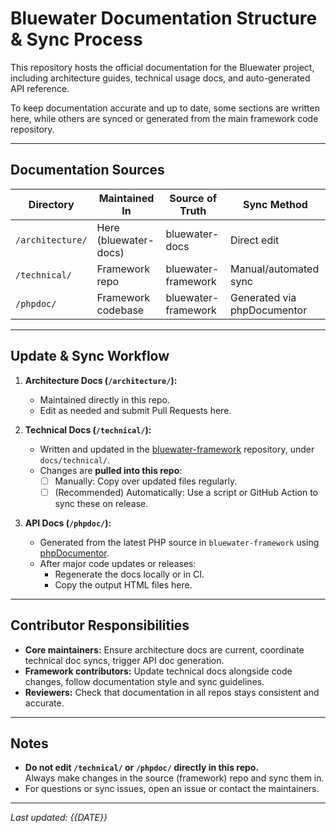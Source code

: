 # Bluewater Documentation Structure & Sync Process

This repository hosts the official documentation for the Bluewater project, including architecture guides, technical usage docs, and auto-generated API reference.

To keep documentation accurate and up to date, some sections are written here, while others are synced or generated from the main framework code repository.

---

## Documentation Sources

| Directory        | Maintained In         | Source of Truth     | Sync Method                 |
|------------------|-----------------------|---------------------|-----------------------------|
| `/architecture/` | Here (bluewater-docs) | bluewater-docs      | Direct edit                 |
| `/technical/`    | Framework repo        | bluewater-framework | Manual/automated sync       |
| `/phpdoc/`       | Framework codebase    | bluewater-framework | Generated via phpDocumentor |

---

## Update & Sync Workflow

1. **Architecture Docs (`/architecture/`):**
    - Maintained directly in this repo.
    - Edit as needed and submit Pull Requests here.

2. **Technical Docs (`/technical/`):**
    - Written and updated in the [bluewater-framework](https://github.com/BluewaterMVC/bluewater-framework) repository, under `docs/technical/`.
    - Changes are **pulled into this repo**:
        - [ ] Manually: Copy over updated files regularly.
        - [ ] (Recommended) Automatically: Use a script or GitHub Action to sync these on release.

3. **API Docs (`/phpdoc/`):**
    - Generated from the latest PHP source in `bluewater-framework` using [phpDocumentor](https://www.phpdoc.org/).
    - After major code updates or releases:
        - Regenerate the docs locally or in CI.
        - Copy the output HTML files here.

---

## Contributor Responsibilities

- **Core maintainers:** Ensure architecture docs are current, coordinate technical doc syncs, trigger API doc generation.
- **Framework contributors:** Update technical docs alongside code changes, follow documentation style and sync guidelines.
- **Reviewers:** Check that documentation in all repos stays consistent and accurate.

---

## Notes

- **Do not edit `/technical/` or `/phpdoc/` directly in this repo.**  
  Always make changes in the source (framework) repo and sync them in.
- For questions or sync issues, open an issue or contact the maintainers.

---

*Last updated: {{DATE}}*
